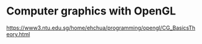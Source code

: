 # Computer graphics with OpenGL


https://www3.ntu.edu.sg/home/ehchua/programming/opengl/CG_BasicsTheory.html